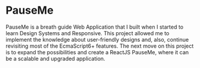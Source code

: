 # PauseMe

PauseMe is a breath guide Web Application that I built when I started to learn Design Systems and Responsive.
This project allowed me to implement the knowledge about user-friendly designs and, also, continue revisiting most of the EcmaScript6+ features.
The next move on this project is to expand the possibilities and create a ReactJS PauseMe, where it can be a scalable and upgraded application. 
